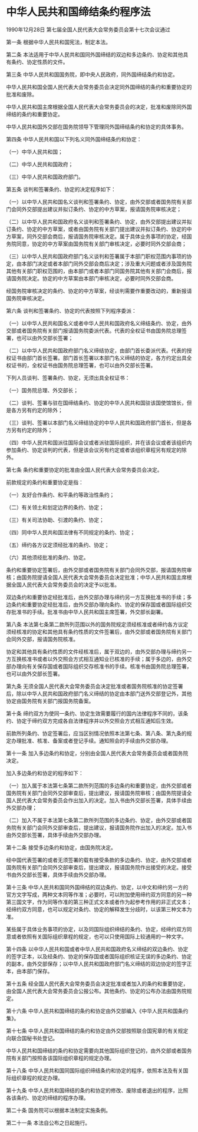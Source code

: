 # 中华人民共和国缔结条约程序法

1990年12月28日 第七届全国人民代表大会常务委员会第十七次会议通过

<!-- INFO END -->

第一条 根据中华人民共和国宪法，制定本法。

第二条 本法适用于中华人民共和国同外国缔结的双边和多边条约、协定和其他具有条约、协定性质的文件。

第三条 中华人民共和国国务院，即中央人民政府，同外国缔结条约和协定。

中华人民共和国全国人民代表大会常务委员会决定同外国缔结的条约和重要协定的批准和废除。

中华人民共和国主席根据全国人民代表大会常务委员会的决定，批准和废除同外国缔结的条约和重要协定。

中华人民共和国外交部在国务院领导下管理同外国缔结条约和协定的具体事务。

第四条 中华人民共和国以下列名义同外国缔结条约和协定：

（一）中华人民共和国；

（二）中华人民共和国政府；

（三）中华人民共和国政府部门。

第五条 谈判和签署条约、协定的决定程序如下：

（一）以中华人民共和国名义谈判和签署条约、协定，由外交部或者国务院有关部门会同外交部提出建议并拟订条约、协定的中方草案，报请国务院审核决定；

（二）以中华人民共和国政府名义谈判和签署条约、协定，由外交部提出建议并拟订条约、协定的中方草案，或者由国务院有关部门提出建议并拟订条约、协定的中方草案，同外交部会商后，报请国务院审核决定。属于具体业务事项的协定，经国务院同意，协定的中方草案由国务院有关部门审核决定，必要时同外交部会商；

（三）以中华人民共和国政府部门名义谈判和签署属于本部门职权范围内事项的协定，由本部门决定或者本部门同外交部会商后决定；涉及重大问题或者涉及国务院其他有关部门职权范围的，由本部门或者本部门同国务院其他有关部门会商后，报请国务院决定。协定的中方草案由本部门审核决定，必要时同外交部会商。

经国务院审核决定的条约、协定的中方草案，经谈判需要作重要改动的，重新报请国务院审核决定。

第六条 谈判和签署条约、协定的代表按照下列程序委派：

（一）以中华人民共和国名义或者中华人民共和国政府名义缔结条约、协定，由外交部或者国务院有关部门报请国务院委派代表。代表的全权证书由国务院总理签署，也可以由外交部长签署；

（二）以中华人民共和国政府部门名义缔结协定，由部门首长委派代表。代表的授权证书由部门首长签署。部门首长签署以本部门名义缔结的协定，各方约定出具全权证书的，全权证书由国务院总理签署，也可以由外交部长签署。

下列人员谈判、签署条约、协定，无须出具全权证书：

（一）国务院总理、外交部长；

（二）谈判、签署与驻在国缔结条约、协定的中华人民共和国驻该国使馆馆长，但是各方另有约定的除外；

（三）谈判、签署以本部门名义缔结协定的中华人民共和国政府部门首长，但是各方另有约定的除外；

（四）中华人民共和国派往国际会议或者派驻国际组织，并在该会议或者该组织内参加条约、协定谈判的代表，但是该会议另有约定或者该组织章程另有规定的除外。

第七条 条约和重要协定的批准由全国人民代表大会常务委员会决定。

前款规定的条约和重要协定是指：

（一）友好合作条约、和平条约等政治性条约；

（二）有关领土和划定边界的条约、协定；

（三）有关司法协助、引渡的条约、协定；

（四）同中华人民共和国法律有不同规定的条约、协定；

（五）缔约各方议定须经批准的条约、协定；

（六）其他须经批准的条约、协定。

条约和重要协定签署后，由外交部或者国务院有关部门会同外交部，报请国务院审核；由国务院提请全国人民代表大会常务委员会决定批准；中华人民共和国主席根据全国人民代表大会常务委员会的决定予以批准。

双边条约和重要协定经批准后，由外交部办理与缔约另一方互换批准书的手续；多边条约和重要协定经批准后，由外交部办理向条约、协定的保存国或者国际组织交存批准书的手续。批准书由中华人民共和国主席签署，外交部长副署。

第八条 本法第七条第二款所列范围以外的国务院规定须经核准或者缔约各方议定须经核准的协定和其他具有条约性质的文件签署后，由外交部或者国务院有关部门会同外交部，报请国务院核准。

协定和其他具有条约性质的文件经核准后，属于双边的，由外交部办理与缔约另一方互换核准书或者以外交照会方式相互通知业已核准的手续；属于多边的，由外交部办理向有关保存国或者国际组织交存核准书的手续。核准书由国务院总理签署，也可以由外交部长签署。

第九条 无须全国人民代表大会常务委员会决定批准或者国务院核准的协定签署后，除以中华人民共和国政府部门名义缔结的协定由本部门送外交部登记外，其他协定由国务院有关部门报国务院备案。

第十条 缔约双方为使同一条约、协定生效需要履行的国内法律程序不同的，该条约、协定于缔约双方完成各自法律程序并以外交照会方式相互通知后生效。

前款所列条约、协定签署后，应当区别情况依照本法第七条、第八条、第九条的规定办理批准、核准、备案或者登记手续。通知照会的手续由外交部办理。

第十一条 加入多边条约和协定，分别由全国人民代表大会常务委员会或者国务院决定。

加入多边条约和协定的程序如下：

（一）加入属于本法第七条第二款所列范围的多边条约和重要协定，由外交部或者国务院有关部门会同外交部审查后，提出建议，报请国务院审核；由国务院提请全国人民代表大会常务委员会作出加入的决定。加入书由外交部长签署，具体手续由外交部办理；

（二）加入不属于本法第七条第二款所列范围的多边条约、协定，由外交部或者国务院有关部门会同外交部审查后，提出建议，报请国务院作出加入的决定。加入书由外交部长签署，具体手续由外交部办理。

第十二条 接受多边条约和协定，由国务院决定。

经中国代表签署的或者无须签署的载有接受条款的多边条约、协定，由外交部或者国务院有关部门会同外交部审查后，提出建议，报请国务院作出接受的决定。接受书由外交部长签署，具体手续由外交部办理。

第十三条 中华人民共和国同外国缔结的双边条约、协定，以中文和缔约另一方的官方文字写成，两种文本同等作准；必要时，可以附加使用缔约双方同意的另一种第三国文字，作为同等作准的第三种正式文本或者作为起参考作用的非正式文本；经缔约双方同意，也可以规定对条约、协定的解释发生分歧时，以该第三种文本为准。

某些属于具体业务事项的协定，以及同国际组织缔结的条约、协定，经缔约双方同意或者依照有关国际组织章程的规定，也可以只使用国际上较通用的一种文字。

第十四条 以中华人民共和国或者中华人民共和国政府名义缔结的双边条约、协定的签字正本，以及经条约、协定的保存国或者国际组织核证无误的多边条约、协定的副本，由外交部保存；以中华人民共和国政府部门名义缔结的双边协定的签字正本，由本部门保存。

第十五条 经全国人民代表大会常务委员会决定批准或者加入的条约和重要协定，由全国人民代表大会常务委员会公报公布。其他条约、协定的公布办法由国务院规定。

第十六条 中华人民共和国缔结的条约和协定由外交部编入《中华人民共和国条约集》。

第十七条 中华人民共和国缔结的条约和协定由外交部按照联合国宪章的有关规定向联合国秘书处登记。

中华人民共和国缔结的条约和协定需要向其他国际组织登记的，由外交部或者国务院有关部门按照各该国际组织章程的规定办理。

第十八条 中华人民共和国同国际组织缔结条约和协定的程序，依照本法及有关国际组织章程的规定办理。

第十九条 中华人民共和国缔结的条约和协定的修改、废除或者退出的程序，比照各该条约、协定的缔结的程序办理。

第二十条 国务院可以根据本法制定实施条例。

第二十一条 本法自公布之日起施行。